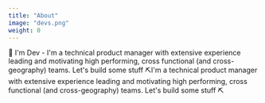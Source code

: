 ```yaml
---
title: "About"
image: "devs.png"
weight: 0
---
```


👋 I'm Dev - I'm a technical product manager with extensive experience leading and motivating high performing, cross functional (and cross-geography) teams. Let's build some stuff ⛏️I'm a technical product manager with extensive experience leading and motivating high performing, cross functional (and cross-geography) teams. Let's build some stuff ⛏️ 
